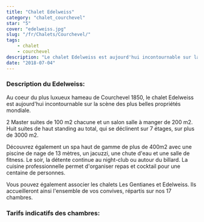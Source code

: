 ```yaml
---
title: "Chalet Edelweiss"
category: "chalet_courchevel"
star: "5"
cover: "edelweiss.jpg"
slug: "/fr/Chalets/Courchevel/"
tags:
    - chalet
    - courchevel
description: "Le chalet Edelweiss est aujourd'hui incontournable sur la scène des plus belles propriétés mondiale. "
date: "2018-07-04"
--- 
```


### Description du Edelweiss: 
Au coeur du plus luxueux hameau de Courchevel 1850, le chalet Edelweiss est aujourd'hui incontournable sur la scène des plus belles propriétés mondiale.

 2 Master suites de 100 m2 chacune et un salon salle à manger de 200 m2. Huit suites de haut standing au total, qui se déclinent sur 7 étages, sur plus de 3000 m2.
 
  Découvrez également un spa haut de gamme de plus de 400m2 avec une piscine de nage de 13 mètres, un jacuzzi, une chute d'eau et une salle de fitness. Le soir, la détente continue au night-club ou autour du billard. La cuisine professionnelle permet d'organiser repas et cocktail pour une centaine de personnes. 
  
  Vous pouvez également associer les chalets Les Gentianes et Edelweiss. Ils accueilleront ainsi l'ensemble de vos convives, répartis sur nos 17 chambres.
  
### Tarifs indicatifs des chambres:
